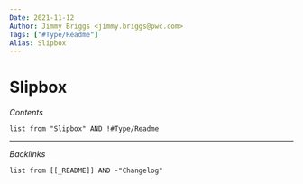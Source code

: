 ```yaml
---
Date: 2021-11-12
Author: Jimmy Briggs <jimmy.briggs@pwc.com>
Tags: ["#Type/Readme"]
Alias: Slipbox
---
```


# Slipbox

*Contents*

```dataview
list from "Slipbox" AND !#Type/Readme
```

***

*Backlinks*

```dataview
list from [[_README]] AND -"Changelog"
```
